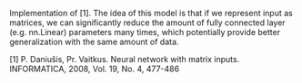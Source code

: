 Implementation of [1]. The idea of this model is that if we represent input as matrices, we can significantly reduce the amount of fully connected layer (e.g. nn.Linear) parameters many times, which potentially provide better generalization with the same amount of data.



[1] P. Daniušis, Pr. Vaitkus. Neural network with matrix inputs. INFORMATICA, 2008, Vol. 19, No. 4, 477-486
